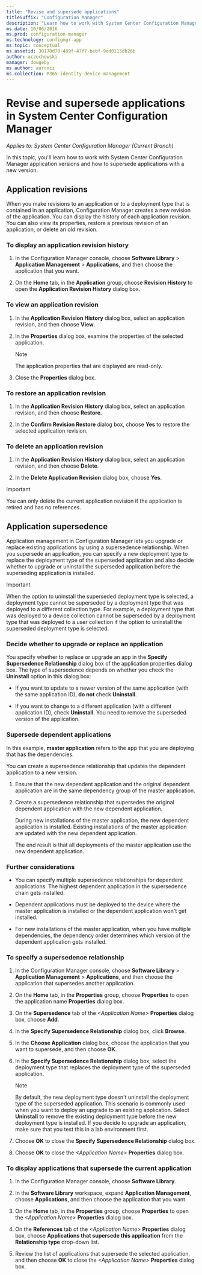 ```yaml
---
title: "Revise and supersede applications"
titleSuffix: "Configuration Manager"
description: "Learn how to work with System Center Configuration Manager application versions and supersede applications."
ms.date: 10/06/2016
ms.prod: configuration-manager
ms.technology: configmgr-app
ms.topic: conceptual
ms.assetid: 30170d70-489f-47f7-bebf-9ed0115db26b
author: aczechowski
manager: dougeby
ms.author: aaroncz
ms.collection: M365-identity-device-management
---
```

# Revise and supersede applications in System Center Configuration Manager

*Applies to: System Center Configuration Manager (Current Branch)*

In this topic, you'll learn how to work with System Center Configuration Manager application versions and how to supersede applications with a new version.  

##  Application revisions  
 When you make revisions to an application or to a deployment type that is contained in an application, Configuration Manager creates a new revision of the application. You can display the history of each application revision. You can also view its properties, restore a previous revision of an application, or delete an old revision.  

### To display an application revision history  

1.  In the Configuration Manager console, choose **Software Library** > **Application Management** > **Applications**, and then choose the application that you want.  

3.  On the **Home** tab, in the **Application** group, choose **Revision History** to open the **Application Revision History** dialog box.  

### To view an application revision  

1.  In the **Application Revision History** dialog box, select an application revision, and then choose **View**.  

2.  In the **Properties** dialog box, examine the properties of the selected application.  

    > [!NOTE]  
    >  The application properties that are displayed are read-only.  

3.  Close the **Properties** dialog box.  

### To restore an application revision  

1.  In the **Application Revision History** dialog box, select an application revision, and then choose **Restore**.  

2.  In the **Confirm Revision Restore** dialog box, choose **Yes** to restore the selected application revision.  

### To delete an application revision  

1.  In the **Application Revision History** dialog box, select an application revision, and then choose **Delete**.  

2.  In the **Delete Application Revision** dialog box, choose **Yes**.  

> [!IMPORTANT]  
>  You can only delete the current application revision if the application is retired and has no references.  

##  Application supersedence  
 Application management in Configuration Manager lets you upgrade or replace existing applications by using a supersedence relationship. When you supersede an application, you can specify a new deployment type to replace the deployment type of the superseded application and also decide whether to upgrade or uninstall the superseded application before the superseding application is installed.  

> [!IMPORTANT]  
>  When the option to uninstall the superseded deployment type is selected, a deployment type cannot be superseded by a deployment type that was deployed to a different collection type.  For example, a deployment type that was deployed to a device collection cannot be superseded by a deployment type that was deployed to a user collection if the option to uninstall the superseded deployment type is selected.  

### Decide whether to upgrade or replace an application  
 You specify whether to replace or upgrade an app in the **Specify Supersedence Relationship** dialog box of the application properties dialog box. The type of supersedence depends on whether you check the **Uninstall** option in this dialog box:  

-   If you want to update to a newer version of the same application (with the same application ID), **do not** check **Uninstall**.  

-   If you want to change to a different application (with a different application ID), check **Uninstall**. You need to remove the superseded version of the application.  

### Supersede dependent applications  
 In this example, **master application** refers to the app that you are deploying that has the dependencies.  

 You can create a supersedence relationship that updates the dependent application to a new version.  

1. Ensure that the new dependent application and the original dependent application are in the same dependency group of the master application.  

2. Create a supersedence relationship that supersedes the original dependent application with the new dependent application.  

   During new installations of the master application, the new dependent application is installed. Existing installations of the master application are updated with the new dependent application.  

   The end result is that all deployments of the master application use the new dependent application.  

### Further considerations  

-   You can specify multiple supersedence relationships for dependent applications. The highest dependent application in the supersedence chain gets installed.  

-   Dependent applications must be deployed to the device where the master application is installed or the dependent application won't get installed.  

-   For new installations of the master application, when you have multiple dependencies, the dependency order determines which version of the dependent application gets installed.  

### To specify a supersedence relationship  

1.  In the Configuration Manager console, choose **Software Library** > **Application Management** > **Applications**, and then choose the application that supersedes another application.  

3.  On the **Home** tab, in the **Properties** group, choose **Properties** to open the application name **Properties** dialog box.  

4.  On the **Supersedence** tab of the *<Application Name\>* **Properties** dialog box, choose **Add**.  

5.  In the **Specify Supersedence Relationship** dialog box, click **Browse**.  

6.  In the **Choose Application** dialog box, choose the application that you want to supersede, and then choose **OK**.  

7.  In the **Specify Supersedence Relationship** dialog box, select the deployment type that replaces the deployment type of the superseded application.  

    > [!NOTE]  
    >  By default, the new deployment type doesn't uninstall the deployment type of the superseded application. This scenario is commonly used when you want to deploy an upgrade to an existing application. Select **Uninstall** to remove the existing deployment type before the new deployment type is installed. If you decide to upgrade an application, make sure that you test this in a lab environment first.  

8.  Choose **OK** to close the **Specify Supersedence Relationship** dialog box.  

9. Choose **OK** to close the *<Application Name\>* **Properties** dialog box.  

### To display applications that supersede the current application  

1.  In the Configuration Manager console, choose **Software Library**.  

2.  In the **Software Library** workspace, expand **Application Management**, choose **Applications**, and then choose the application that you want.  

3.  On the **Home** tab, in the **Properties** group, choose **Properties** to open the *<Application Name\>* **Properties** dialog box.  

4.  On the **References** tab of the *<Application Name\>* **Properties** dialog box, choose **Applications that supersede this application** from the **Relationship type** drop-down list.  

5.  Review the list of applications that supersede the selected application, and then choose **OK** to close the *<Application Name\>* **Properties** dialog box.  
